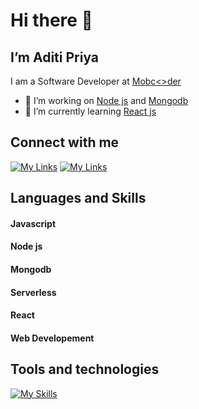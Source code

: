   # Hi there 👋 
  ## I’m Aditi Priya
  
  I am a Software Developer at [Mobc<>der](www.mobcoder.com)
- 👀 I’m working on [Node js](https://nodejs.org/en/) and [Mongodb](https://www.mongodb.com/)
- 🌱 I’m currently learning [React js](https://reactjs.org/)

## Connect with me 
[![My Links](https://skills.thijs.gg/icons?i=linkedin&theme=light)](https://www.linkedin.com/in/aditi-priya-058559151)
[![My Links](https://skills.thijs.gg/icons?i=stackoverflow&theme=light)](https://stackoverflow.com/users/16650779/aditi)
## Languages and Skills 
#### Javascript
#### Node js 
#### Mongodb
#### Serverless
#### React
#### Web Developement

## Tools and technologies
[![My Skills](https://skills.thijs.gg/icons?i=js,nodejs,mongodb,redis,react,aws,html,css,mysql,ngrok,postman,nosqlbooster,swagger&theme=light)](https://skills.thijs.gg)

